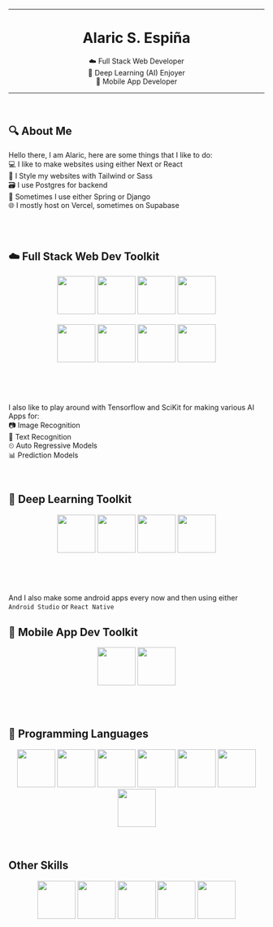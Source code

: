 

<hr>
<h1 align="center"> Alaric S. Espiña </h1>
<div align="center">
    <p>☁️ Full Stack Web Developer <br>
    🤖 Deep Learning (AI) Enjoyer <br>
    📱 Mobile App Developer </p>
</div>
<hr><br>
<h2> 🔍 About Me </h2>
Hello there, I am Alaric, here are some things that I like to do:<br>
💻 I like to make websites using either Next or React <br> 
🎨 I Style my websites with Tailwind or Sass <br>
🗃️ I use Postgres for backend <br>
🍃 Sometimes I use either Spring or Django <br>
🌐 I mostly host on Vercel, sometimes on Supabase

<br><br>

<h2> ☁️ Full Stack Web Dev Toolkit </h2>
<div id="header" align="center">
    <img src="https://cdn.jsdelivr.net/gh/devicons/devicon@latest/icons/nextjs/nextjs-original.svg" width=75/>
    <img src="https://cdn.jsdelivr.net/gh/devicons/devicon@latest/icons/react/react-original-wordmark.svg" width=75/>
    <img src="https://cdn.jsdelivr.net/gh/devicons/devicon@latest/icons/tailwindcss/tailwindcss-original.svg" width=75/>
    <img src="https://cdn.jsdelivr.net/gh/devicons/devicon@latest/icons/postgresql/postgresql-original.svg" width=75/>
    <!-- <p> PRIMARY <p> -->
</div> 
<br>
<div align="center">
    <img src="https://cdn.jsdelivr.net/gh/devicons/devicon@latest/icons/spring/spring-original-wordmark.svg" width=75/>
    <img src="https://cdn.jsdelivr.net/gh/devicons/devicon@latest/icons/django/django-plain-wordmark.svg" width=75/>
    <img src="https://cdn.jsdelivr.net/gh/devicons/devicon@latest/icons/sass/sass-original.svg" width=75/>
    <img src="https://cdn.jsdelivr.net/gh/devicons/devicon@latest/icons/supabase/supabase-original.svg" width=75/>
</div>
<h2></h2>

<br>
<br>

I also like to play around with Tensorflow and SciKit for making various AI Apps for: <br>
📷 Image Recognition <br>
📝 Text Recognition <br>
⏲ Auto Regressive Models<br>
📊 Prediction Models <br>

<br>

<h2> 🤖 Deep Learning Toolkit </h2>
<div align="center">
    <img src="https://cdn.jsdelivr.net/gh/devicons/devicon@latest/icons/tensorflow/tensorflow-original.svg" width=75/>
    <img src="https://cdn.jsdelivr.net/gh/devicons/devicon@latest/icons/keras/keras-original.svg" width=75/>          
    <img src="https://cdn.jsdelivr.net/gh/devicons/devicon@latest/icons/scikitlearn/scikitlearn-original.svg" width=75/>
    <img src="https://cdn.jsdelivr.net/gh/devicons/devicon@latest/icons/opencv/opencv-original.svg" width=75/>          
</div>      
<h2></h2>

<br>
<br>

And I also make some android apps every now and then using either `Android Studio` or `React Native`
<br>
<h2> 📱 Mobile App Dev Toolkit </h2> 
<div align="center">
<img src="https://cdn.jsdelivr.net/gh/devicons/devicon@latest/icons/androidstudio/androidstudio-original.svg" width=75/>
<img src="https://cdn.jsdelivr.net/gh/devicons/devicon@latest/icons/react/react-original.svg" width=75/>
</div>

<br>
<br>
<br>

<h2> 🏹 Programming Languages </h2>
<div align="center">
<img src="https://cdn.jsdelivr.net/gh/devicons/devicon@latest/icons/java/java-original-wordmark.svg" width=75/>
<img src="https://cdn.jsdelivr.net/gh/devicons/devicon@latest/icons/python/python-original.svg" width=75/>
<img src="https://cdn.jsdelivr.net/gh/devicons/devicon@latest/icons/cplusplus/cplusplus-original.svg" width=75/>
<img src="https://cdn.jsdelivr.net/gh/devicons/devicon@latest/icons/javascript/javascript-original.svg" width=75/>
<img src="https://cdn.jsdelivr.net/gh/devicons/devicon@latest/icons/c/c-original.svg" width=75/>
<img src="https://cdn.jsdelivr.net/gh/devicons/devicon@latest/icons/dotnetcore/dotnetcore-original.svg" width=75/>
<img src="https://cdn.jsdelivr.net/gh/devicons/devicon@latest/icons/processing/processing-original.svg" width=75/>          
</div>       

<br>
<br>
<h2> Other Skills </h2>
<div align="center">
<img src="https://cdn.jsdelivr.net/gh/devicons/devicon@latest/icons/figma/figma-original.svg" width=75/>
<img src="https://cdn.jsdelivr.net/gh/devicons/devicon@latest/icons/git/git-original.svg" width=75/>
<img src="https://cdn.jsdelivr.net/gh/devicons/devicon@latest/icons/docker/docker-original.svg" width=75/>
<img src="https://cdn.jsdelivr.net/gh/devicons/devicon@latest/icons/archlinux/archlinux-original.svg" width=75/>
<img src="https://cdn.jsdelivr.net/gh/devicons/devicon@latest/icons/vscode/vscode-original.svg" width=75/>
</div>
